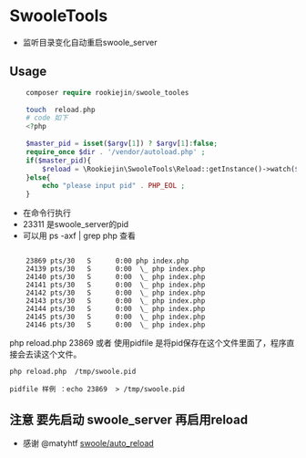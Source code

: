 # SwooleTools 
   
* 监听目录变化自动重启swoole_server 


## Usage

```php 
    composer require rookiejin/swoole_tooles 
    
    touch  reload.php 
    # code 如下 
    <?php 
    
    $master_pid = isset($argv[1]) ? $argv[1]:false;
    require_once $dir . '/vendor/autoload.php' ;
    if($master_pid){
        $reload = \Rookiejin\SwooleTools\Reload::getInstance()->watch($dir,$master_pid,['.php']);
    }else{
        echo "please input pid" . PHP_EOL ;
    }
```
    
 * 在命令行执行 
 * 23311 是swoole_server的pid
 * 可以用 ps -axf | grep php 查看  
```shell
    
    23869 pts/30   S      0:00 php index.php
    24139 pts/30   S      0:00  \_ php index.php
    24140 pts/30   S      0:00  \_ php index.php
    24141 pts/30   S      0:00  \_ php index.php
    24142 pts/30   S      0:00  \_ php index.php
    24143 pts/30   S      0:00  \_ php index.php
    24144 pts/30   S      0:00  \_ php index.php
    24145 pts/30   S      0:00  \_ php index.php
    24146 pts/30   S      0:00  \_ php index.php

```
   php reload.php  23869   或者 使用pidfile
   是将pid保存在这个文件里面了，程序直接会去读这个文件。
   
    php reload.php  /tmp/swoole.pid 
    
    pidfile 样例 ：echo 23869  > /tmp/swoole.pid  

## 注意 要先启动 swoole_server 再启用reload 
* 感谢 @matyhtf [swoole/auto_reload](https://github.com/swoole/auto_reload)
    
    
    
    
    